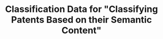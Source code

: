 ---
layout: default
citation: "\n@article{bergeaud_classification_2017,\n        title = {Classification
  {Data} for \"{Classifying} {Patents} {Based} on their {Semantic} {Content}\"},\n
  \       url = {https://dataverse.harvard.edu/dataset.xhtml?persistentId=doi:10.7910/DVN/ZULMOY},\n
  \       abstract = {Classification Data for Bergeaud, Potiron and Raimbault, 2017,
  Classifying Patents Based on their Semantic Content.},\n        language = {en},\n
  \       urldate = {2021-08-17},\n        author = {Bergeaud, Antonin and Yoann,
  Potiron and Raimbault, Juste},\n        month = apr,\n        year = {2017},\n        note
  = {type: dataset},\n}\n"
cost: None
description: 'An open consolidated database from raw data on 4 million patents taken
  from the US patent office from 1976 onward. To build the pattern network, not only
  do we look at each patent title, but we also examine their full abstract and extract
  the relevant keywords accordingly. We refer to this classification as semantic approach
  in contrast with the more common technological approach which consists in taking
  the topology when considering US Patent office technological classes. '
last_edit: Mon, 21 Feb 2022 16:25:58 GMT
location: https://dataverse.harvard.edu/dataset.xhtml?persistentId=doi:10.7910/DVN/ZULMOY
maintained_by: Contact maintainer through Dataverse
record_creation_timestamp: 08/17/2021, 08:40:25
slug: classifying_patents_semantic_content
superseded_by: Wed, 23 Feb 2022 02:54:25 GMT
tags:
- United States
- patents
- similarity
title: Classification Data for "Classifying Patents Based on their Semantic Content"
uuid: bf073285-5243-4dc6-a990-c8a8c3f79898
---